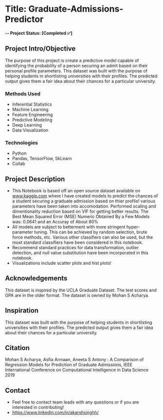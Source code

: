 # Title: Graduate-Admissions-Predictor


#### -- Project Status: [Completed ✅]

## Project Intro/Objective
The purpose of this project is create a predictive model capable of identifying the probability of a person securing an admit based on their personal profile parameters. This dataset was built with the purpose of helping students in shortlisting universities with their profiles. The predicted output gives them a fair idea about their chances for a particular university.


### Methods Used
* Inferential Statistics
* Machine Learning
* Feature Engineering
* Predictive Modeling
* Deep Learning 
* Data Visualization


### Technologies
* Python
* Pandas, TensorFlow, SkLearn
* Collab

## Project Description
* This Notebook is based off an open source dataset available on www.kaggle.com where I have created models to predict the chances of a student securing a graduate admission based on thier profile! various parameters have been taken into accomodation. Performed scaling and dimentionality reduction based on VIF for getting better results. The Best Mean Squared Error (MSE) Numeric Obtained By a Few Models was: 0.0641 and an Accuray of About 80%
* All models are subject to betterment with more stringent hyper-parameter tuning. This can be achieved by random selection, brute force methods, etc. Various other classifiers can also be used, but the most standard classifiers have been considered in this notebook.
* Recommend standard practices for data transformation, outlier detection, and null value substitution have been incorporated in this notebook.
* Visualizations include scatter plots and hist plots!

## Acknowledgements
This dataset is inspired by the UCLA Graduate Dataset. The test scores and GPA are in the older format.
The dataset is owned by Mohan S Acharya.

## Inspiration
This dataset was built with the purpose of helping students in shortlisting universities with their profiles. The predicted output gives them a fair idea about their chances for a particular university.

## Citation
Mohan S Acharya, Asfia Armaan, Aneeta S Antony : A Comparison of Regression Models for Prediction of Graduate Admissions, IEEE International Conference on Computational Intelligence in Data Science 2019





## Contact

* Feel free to contact team leads with any questions or if you are interested in contributing!
* https://www.linkedin.com/in/akarshsinghh/
